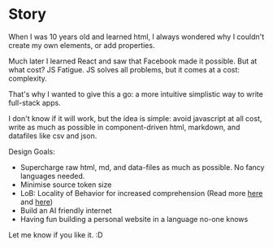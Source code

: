 # Story

When I was 10 years old and learned html, I always wondered why I couldn't create my own elements, or add properties.

Much later I learned React and saw that Facebook made it possible. But at what cost? JS Fatigue. JS solves all problems, but it comes at a cost: complexity.

That's why I wanted to give this a go: a more intuitive simplistic way to write full-stack apps.

I don't know if it will work, but the idea is simple: avoid javascript at all cost, write as much as possible in component-driven html, markdown, and datafiles like csv and json.

Design Goals:

- Supercharge raw html, md, and data-files as much as possible. No fancy languages needed.
- Minimise source token size
- LoB: Locality of Behavior for increased comprehension (Read more [here](https://htmx.org/essays/locality-of-behaviour/) and [here](https://www.dreamsongs.com/Files/PatternsOfSoftware.pdf))
- Build an AI friendly internet
- Having fun building a personal website in a language no-one knows

Let me know if you like it. :D
